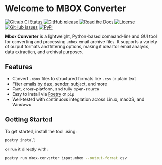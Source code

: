 <!-- This README.md is auto-generated from docs/index.md -->

# Welcome to MBOX Converter

[![Github CI Status](https://github.com/pamagister/mbox_converter/actions/workflows/main.yml/badge.svg)](https://github.com/pamagister/mbox_converter/actions)
[![GitHub release](https://img.shields.io/github/v/release/pamagister/mbox_converter)](https://github.com/pamagister/mbox_converter/releases)
[![Read the Docs](https://readthedocs.org/projects/mbox-gmail-converter/badge/?version=stable)](https://mbox-gmail-converter.readthedocs.io/en/stable/)
[![License](https://img.shields.io/github/license/pamagister/mbox_converter)](https://github.com/pamagister/mbox_converter/blob/main/LICENSE)
[![GitHub issues](https://img.shields.io/github/issues/pamagister/mbox_converter)](https://github.com/pamagister/mbox_converter/issues)
[![PyPI](https://img.shields.io/pypi/v/mbox_converter)](https://pypi.org/project/mbox_converter/)



**Mbox Converter** is a lightweight, Python-based command-line and GUI tool 
for converting and processing `.mbox` email archive files. 
It supports a variety of output formats and filtering options, 
making it ideal for email analysis, data extraction, and archival purposes.

## Features

* Convert `.mbox` files to structured formats like `.csv` or plain text
* Filter emails by date, sender, subject, and more
* Fast, cross-platform, and fully open-source
* Easy to install via [Poetry](https://python-poetry.org/) or `pip`
* Well-tested with continuous integration across Linux, macOS, and Windows

## Getting Started

To get started, install the tool using:

```bash
poetry install
```

or run it directly with:

```bash
poetry run mbox-converter input.mbox --output-format csv
```
